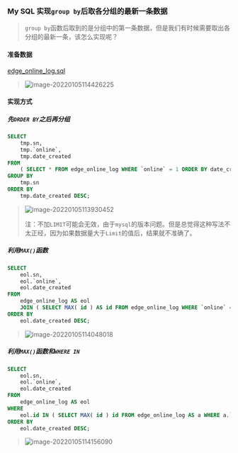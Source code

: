 ### My SQL 实现`group by`后取各分组的最新一条数据

>    `group by`函数后取到的是分组中的第一条数据，但是我们有时候需要取出各分组的最新一条，该怎么实现呢？

#### 准备数据

[edge_online_log.sql](./file/edge_online_log.sql)

>   ![image-20220105114426225](https://typroa12138.oss-cn-hangzhou.aliyuncs.com/image/2022/01/2022010511442626.png)

#### 实现方式

##### 先`ORDER BY`之后再分组

```sql
SELECT
	tmp.sn,
	tmp.`online`,
	tmp.date_created 
FROM
	( SELECT * FROM edge_online_log WHERE `online` = 1 ORDER BY date_created DESC LIMIT 10000 ) AS tmp 
GROUP BY
	tmp.sn 
ORDER BY
	tmp.date_created DESC;
```

>   ![image-20220105113930452](https://typroa12138.oss-cn-hangzhou.aliyuncs.com/image/2022/01/2022010511393030.png)
>
>   注：不加`LIMIT`可能会无效，由于`mysql`的版本问题。但是总觉得这种写法不太正经，因为如果数据量大于`Limit`的值后，结果就不准确了。

##### 利用`MAX()`函数

```sql
SELECT
	eol.sn,
	eol.`online`,
	eol.date_created 
FROM
	edge_online_log AS eol
	JOIN ( SELECT MAX( id ) AS id FROM edge_online_log WHERE `online` = 1 GROUP BY sn ) AS tmp ON eol.id = tmp.id 
ORDER BY
	eol.date_created DESC;
```

>   ![image-20220105114048018](https://typroa12138.oss-cn-hangzhou.aliyuncs.com/image/2022/01/2022010511404848.png)

##### 利用`MAX()`函数和`WHERE IN`

```sql
SELECT
	eol.sn,
	eol.`online`,
	eol.date_created 
FROM
	edge_online_log AS eol 
WHERE
	eol.id IN ( SELECT MAX( id ) id FROM edge_online_log AS a WHERE a.`online` = 1 GROUP BY a.sn ) 
ORDER BY
	eol.date_created DESC;
```

>   ![image-20220105114156090](https://typroa12138.oss-cn-hangzhou.aliyuncs.com/image/2022/01/2022010511415656.png)